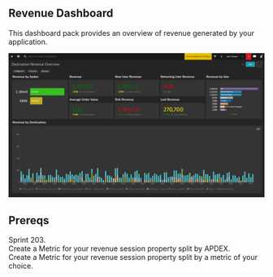 ## Revenue Dashboard
This dashboard pack provides an overview of revenue generated by your application.

![Revenue Dashboard](RO.png)

## Prereqs
Sprint 203. <br />
Create a Metric for your revenue session property split by APDEX. <br />
Create a Metric for your revenue session property split by a metric of your choice.
